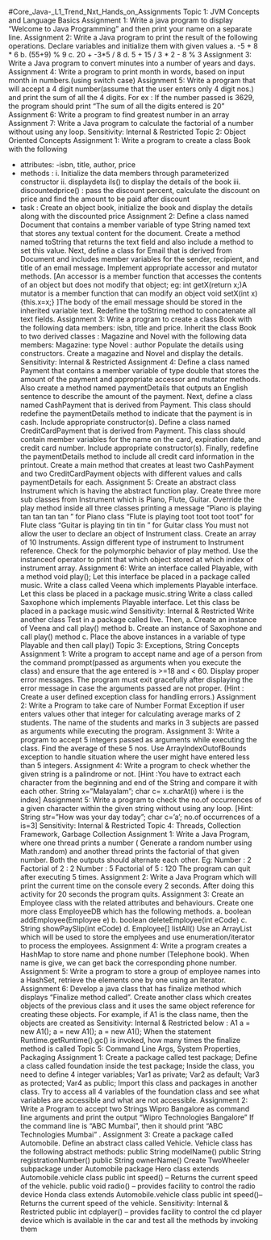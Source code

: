 
#Core_Java-_L1_Trend_Nxt_Hands_on_Assignments
Topic 1: JVM Concepts and Language Basics
Assignment 1:
Write a java program to display “Welcome to Java Programming” and then print your name on a
separate line.
Assignment 2:
Write a Java program to print the result of the following operations. Declare variables and
initialize them with given values
a. -5 + 8 * 6
b. (55+9) % 9
c. 20 + -3*5 / 8
d. 5 + 15 / 3 * 2 - 8 % 3
Assignment 3:
Write a Java program to convert minutes into a number of years and days.
Assignment 4:
Write a program to print month in words, based on input month in numbers.(using switch case)
Assignment 5:
Write a program that will accept a 4 digit number(assume that the user enters only 4 digit nos.)
and print the sum of all the 4 digits. For ex : If the number passed is 3629, the program should
print “The sum of all the digits entered is 20”
Assignment 6:
Write a program to find greatest number in an array
Assignment 7:
Write a Java program to calculate the factorial of a number without using any loop.
Sensitivity: Internal & Restricted
Topic 2: Object Oriented Concepts
Assignment 1:
Write a program to create a class Book with the following
- attributes: -isbn, title, author, price
 - methods :
 i. Initialize the data members through parameterized constructor
 ii. displaydeta ils() to display the details of the book
 iii. discountedprice() : pass the discount percent, calculate the discount on price and find
the amount to be paid after discount
 - task :
 Create an object book, initialize the book and display the details along with the discounted
price
Assignment 2:
Define a class named Document that contains a member variable of type String named text that
stores any textual content for the document. Create a method named toString that returns the text
field and also include a method to set this value.
Next, define a class for Email that is derived from Document and includes member variables for
the sender, recipient, and title of an email message. Implement appropriate accessor and mutator
methods. [An accessor is a member function that accesses the contents of an object but does not
modify that object; eg: int getX(return x;)A mutator is a member function that can modify an
object void setX(int x){this.x=x;} ]The body of the email message should be stored in the
inherited variable text. Redefine the toString method to concatenate all text fields.
Assignment 3:
Write a program to create a class Book with the following data members: isbn, title and price.
Inherit the class Book to two derived classes : Magazine and Novel with the following data
members:
Magazine: type
Novel : author
Populate the details using constructors.
Create a magazine and Novel and display the details.
Sensitivity: Internal & Restricted
Assignment 4:
Define a class named Payment that contains a member variable of type double that stores the
amount of the payment and appropriate accessor and mutator methods. Also create a method
named paymentDetails that outputs an English sentence to describe the amount of the payment.
Next, define a class named CashPayment that is derived from Payment. This class should
redefine the paymentDetails method to indicate that the payment is in cash. Include appropriate
constructor(s).
Define a class named CreditCardPayment that is derived from Payment. This class should
contain member variables for the name on the card, expiration date, and credit card number.
Include appropriate constructor(s). Finally, redefine the paymentDetails method to include all
credit card information in the printout.
Create a main method that creates at least two CashPayment and two
CreditCardPayment objects with different values and calls paymentDetails for each.
Assignment 5:
Create an abstract class Instrument which is having the abstract function play.
Create three more sub classes from Instrument which is Piano, Flute, Guitar.
Override the play method inside all three classes printing a message
“Piano is playing tan tan tan tan ” for Piano class
“Flute is playing toot toot toot toot” for Flute class
“Guitar is playing tin tin tin ” for Guitar class
You must not allow the user to declare an object of Instrument class.
Create an array of 10 Instruments.
Assign different type of instrument to Instrument reference.
Check for the polymorphic behavior of play method.
Use the instanceof operator to print that which object stored at which index of instrument array.
Assignment 6:
Write an interface called Playable, with a method
void play();
Let this interface be placed in a package called music.
Write a class called Veena which implements Playable interface. Let this class be placed in a
package music.string
Write a class called Saxophone which implements Playable interface. Let this class be placed in
a package music.wind
Sensitivity: Internal & Restricted
Write another class Test in a package called live. Then,
a. Create an instance of Veena and call play() method
b. Create an instance of Saxophone and call play() method
c. Place the above instances in a variable of type Playable and then call play()
Topic 3: Exceptions, String Concepts
Assignment 1:
Write a program to accept name and age of a person from the command prompt(passed as
arguments when you execute the class) and ensure that the age entered is >=18 and < 60. Display
proper error messages. The program must exit gracefully after displaying the error message in
case the arguments passed are not proper. (Hint : Create a user defined exception class for
handling errors.)
Assignment 2:
Write a Program to take care of Number Format Exception if user enters values other that integer
for calculating average marks of 2 students. The name of the students and marks in 3 subjects are
passed as arguments while executing the program.
Assignment 3:
Write a program to accept 5 integers passed as arguments while executing the class. Find the
average of these 5 nos. Use ArrayIndexOutofBounds exception to handle situation where the
user might have entered less than 5 integers.
Assignment 4:
Write a program to check whether the given string is a palindrome or not.
[Hint :You have to extract each character from the beginning and end of the String and compare
it with each other. String x=”Malayalam”; char c= x.charAt(i) where i is the index]
Assignment 5:
Write a program to check the no.of occurrences of a given character within the given string
without using any loop. [Hint: String str=”How was your day today”; char c=’a’; no.of
occurrences of a is=3]
Sensitivity: Internal & Restricted
Topic 4: Threads, Collection Framework, Garbage Collection
Assignment 1:
Write a Java Program, where one thread prints a number ( Generate a random number
using Math.random) and another thread prints the factorial of that given number. Both
the outputs should alternate each other.
Eg: Number : 2
 Factorial of 2 : 2
 Number : 5
 Factorial of 5 : 120
The program can quit after executing 5 times.
Assignment 2:
Write a Java Program which will print the current time on the console every 2 seconds.
After doing this activity for 20 seconds the program quits.
Assignment 3:
Create an Employee class with the related attributes and behaviours. Create one more class
EmployeeDB which has the following methods.
a. boolean addEmployee(Employee e)
b. boolean deleteEmployee(int eCode)
c. String showPaySlip(int eCode)
d. Employee[] listAll()
Use an ArrayList which will be used to store the emplyees and use enumeration/iterator to
process the employees.
Assignment 4:
Write a program creates a HashMap to store name and phone number (Telephone book). When
name is give, we can get back the corresponding phone number.
Assignment 5:
Write a program to store a group of employee names into a HashSet, retrieve the elements one by
one using an Iterator.
Assignment 6:
Develop a java class that has finalize method which displays “Finalize method called”. Create
another class which creates objects of the previous class and it uses the same object reference for
creating these objects. For example, if A1 is the class name, then the objects are created as 
Sensitivity: Internal & Restricted
below :
A1 a = new A1();
a = new A1();
a = new A1();
When the statement Runtime.getRuntime().gc() is invoked, how many times the finalize method
is called
Topic 5: Command Line Args, System Properties, Packaging
Assignment 1:
Create a package called test package;
Define a class called foundation inside the test package;
Inside the class, you need to define 4 integer variables;
Var1 as private;
Var2 as default;
Var3 as protected;
Var4 as public;
Import this class and packages in another class.
Try to access all 4 variables of the foundation class and see what variables are accessible and
what are not accessible.
Assignment 2:
Write a Program to accept two Strings Wipro Bangalore as command line arguments and print
the output “Wipro Technologies Bangalore” If the command line is “ABC Mumbai”, then it
should print “ABC Technologies Mumbai” .
Assignment 3:
Create a package called Automobile. Define an abstract class called Vehicle.
Vehicle class has the following abstract methods:
public String modelName()
public String registrationNumber()
public String ownerName()
Create TwoWheeler subpackage under Automobile package
Hero class extends Automobile.vehicle class
public int speed() – Returns the current speed of the vehicle.
public void radio() – provides facility to control the radio device
Honda class extends Automobile.vehicle class
public int speed()– Returns the current speed of the vehicle.
Sensitivity: Internal & Restricted
public int cdplayer() – provides facility to control the cd player device which is available in the
car and test all the methods by invoking them
